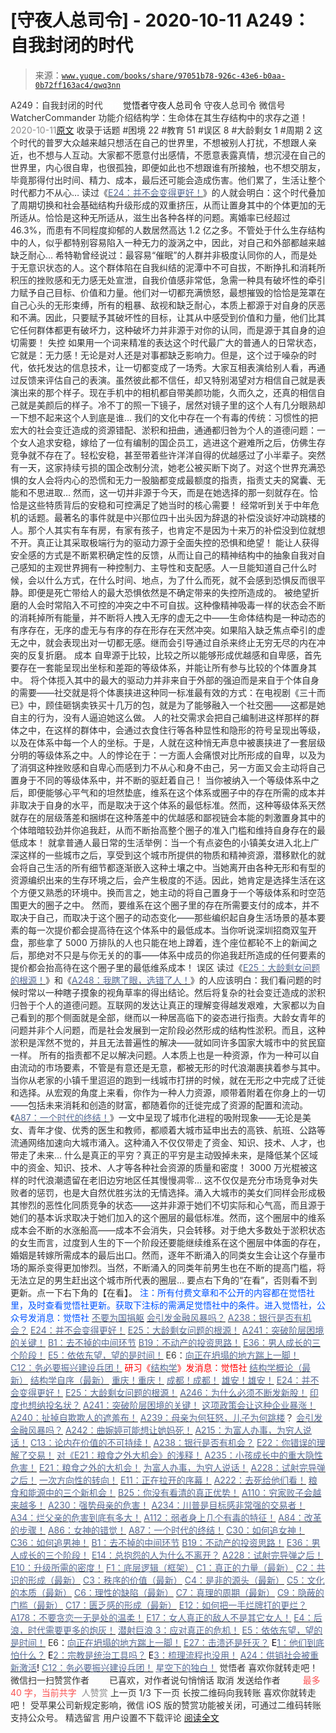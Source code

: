 # [守夜人总司令] - 2020-10-11 A249：自我封闭的时代

> 来源：[`www.yuque.com/books/share/97051b78-926c-43e6-b0aa-0b72ff163ac4/qwq3nn`](https://www.yuque.com/books/share/97051b78-926c-43e6-b0aa-0b72ff163ac4/qwq3nn)

<ne-p id="520f42f3293818f927861ebbd5b15da4_p_0" data-lake-id="520f42f3293818f927861ebbd5b15da4_p_0"><ne-text id="u01d2e765" style="color: rgb(51, 51, 51);">A249：自我封闭的时代</ne-text></ne-p> <ne-p id="473dc618e4bed8985d096e2e72f8b674" data-lake-id="473dc618e4bed8985d096e2e72f8b674"><ne-text id="u1f84d5ea" ne-fontsize="12" style="color: rgb(255, 255, 255);">原创</ne-text><ne-text id="uaf99cfe1" ne-fontsize="14">觉悟者</ne-text><ne-text id="uc0dbde6e" ne-fontsize="14">守夜人总司令</ne-text></ne-p> <ne-p id="d10ec1f0739c4650c34b2e1f0ef79e9c" data-lake-id="d10ec1f0739c4650c34b2e1f0ef79e9c"><ne-text id="u08c69496" ne-fontsize="14" ne-bold="true" style="color: rgb(51, 51, 51);">守夜人总司令</ne-text></ne-p> <ne-p id="f7b17cb70c4b95ea6a9a89342196a068" data-lake-id="f7b17cb70c4b95ea6a9a89342196a068"><ne-text id="ua8d08b91" ne-fontsize="14" style="color: rgb(51, 51, 51);">微信号</ne-text><ne-text id="ub39ab429" ne-fontsize="14" style="color: rgb(51, 51, 51);">WatcherCommander</ne-text></ne-p> <ne-p id="4338f1222ddb38d32dd547349dd2838b" data-lake-id="4338f1222ddb38d32dd547349dd2838b"><ne-text id="uafc321c8" ne-fontsize="14" style="color: rgb(51, 51, 51);">功能介绍</ne-text><ne-text id="u971a6325" ne-fontsize="14" style="color: rgb(51, 51, 51);">结构学：生命体在其生存结构中的求存之道！</ne-text></ne-p> <ne-p id="fbc078eee74134bd54bee02712aaac5f" data-lake-id="fbc078eee74134bd54bee02712aaac5f"><ne-text id="uced60a96" style="color: rgb(140, 140, 140);">2020-10-11</ne-text>[<ne-text id="ud8d2c2ec" ne-fontsize="14">原文</ne-text>](https://mp.weixin.qq.com/s?__biz=MzAxNDk1NjI2Mw==&mid=2247485823&idx=1&sn=1ebcd80c6b4347a450455b73835cb02d&chksm=9b8a2af7acfda3e1c7246cc7eaec9fe1673378fbce8f9043f1a37f0ac8b3e300c4747aaef3c9&scene=27#wechat_redirect&cpage=128)</ne-p> <ne-p id="e8f4f589f74e9bb89c6f9cd80020cb14" data-lake-id="e8f4f589f74e9bb89c6f9cd80020cb14"><ne-text id="u385274e3" style="color: rgb(51, 51, 51);">收录于话题</ne-text></ne-p> <ne-p id="f59db984d8ab1dbb2e6fe41834d58e48" data-lake-id="f59db984d8ab1dbb2e6fe41834d58e48"><ne-text id="uc58b541f" style="color: rgb(51, 51, 51);">#困境 22</ne-text></ne-p> <ne-p id="b0f8e2811385124ae5c73d831d0649c5" data-lake-id="b0f8e2811385124ae5c73d831d0649c5"><ne-text id="u43afce4a" style="color: rgb(51, 51, 51);">#教育 51</ne-text></ne-p> <ne-p id="80f19a6662259d08409e44a4df192b12" data-lake-id="80f19a6662259d08409e44a4df192b12"><ne-text id="uea141d04" style="color: rgb(51, 51, 51);">#误区 8</ne-text></ne-p> <ne-p id="26187c4aa0ff475bcc8fdbb067450dd2" data-lake-id="26187c4aa0ff475bcc8fdbb067450dd2"><ne-text id="u97e0ea43" style="color: rgb(51, 51, 51);">#大龄剩女 1</ne-text></ne-p> <ne-p id="06844ef8f333b144b5617fceee4b4b02" data-lake-id="06844ef8f333b144b5617fceee4b4b02"><ne-text id="udf7c5103" style="color: rgb(51, 51, 51);">#周期 2</ne-text></ne-p> <ne-p id="7265d85c6758bc2f66b7ec18aa1af476" data-lake-id="7265d85c6758bc2f66b7ec18aa1af476"><ne-text id="u7fbd4a08" style="color: rgb(47, 48, 52);">这个时代的普罗大众越来越只想活在自己的世界里，不想被别人打扰，不想跟人亲近，也不想与人互动。大家都不愿意付出感情，不愿意表露真情，想沉浸在自己的世界里，内心很自卑，也很孤独，即便如此也不想跟谁有所接触，也不想交朋友，毕竟那得付出时间、精力、成本，最后还可能会造成伤害。他们累了，生活让整个时代都力不从心…</ne-text></ne-p> <ne-p id="2ee8223a5b170b81e75272066ff3a976" data-lake-id="2ee8223a5b170b81e75272066ff3a976"><ne-text id="u63f562a1" style="color: rgb(47, 48, 52);">读过《</ne-text>[<ne-text id="u7c6825e3" style="color: rgb(87, 107, 149);">E24：并不会变得更好！</ne-text>](http://mp.weixin.qq.com/s?__biz=MzIzMDYwOTM0Mg==&mid=2247484582&idx=1&sn=3333290721eb0242b03b044bd7072b0b&chksm=e8b19c77dfc615615478711d39d1fc6d54768ee842ad2f669dd130815cca5b90ec2e964b1791&scene=21#wechat_redirect)<ne-text id="ude9bd37e" style="color: rgb(47, 48, 52);">》的人就会明白：这个时代叠加了周期切换和社会基础结构升级形成的双重挤压，从而让置身其中的个体更加的无所适从。恰恰是这种无所适从，滋生出各种各样的问题。离婚率已经超过 46.3%，而患有不同程度抑郁的人数居然高达 1.2 亿之多。不管处于什么生存结构中的人，似乎都特别容易陷入一种无力的漩涡之中，因此，对自己和外部都越来越缺乏耐心…</ne-text></ne-p> <ne-p id="28b918d7e4b6f383695135b9591b5173" data-lake-id="28b918d7e4b6f383695135b9591b5173"><ne-text id="ua24e076c" style="color: rgb(47, 48, 52);">希特勒曾经说过：最容易“催眠”的人群并非极度认同你的人，而是处于无意识状态的人。这个群体陷在自我纠结的泥潭中不可自拔，不断挣扎和消耗所积压的挫败感和无力感无处宣泄，自我价值感非常低，急需一种具有破坏性的牵引力赋予自己目标、价值和力量。他们对一切都充满愤怒，最想摧毁的恰恰是笼罩在自己心头的无形束缚，所有的粗暴、敌视和缺乏耐心，本质上都源于对自身的厌恶和不满。因此，只要赋予其破坏性的目标，让其从中感受到价值和力量，他们比其它任何群体都更有破坏力，这种破坏力并非源于对你的认同，而是源于其自身的迫切需要！</ne-text></ne-p> <ne-p id="9ece90b47f3f66a6386e4a22d656ee43" data-lake-id="9ece90b47f3f66a6386e4a22d656ee43"><ne-text id="u16b9ea74" ne-bold="true" style="color: rgb(47, 48, 52);">失控</ne-text></ne-p> <ne-p id="37a4a1dcefcc9b00afc5e705cb7dba8c" data-lake-id="37a4a1dcefcc9b00afc5e705cb7dba8c"><ne-text id="uc6a2ed08" style="color: rgb(47, 48, 52);">如果用一个词来精准的表达这个时代最广大的普通人的日常状态，它就是：无力感！无论是对人还是对事都缺乏影响力。但是，这个过于噪杂的时代，依托发达的信息技术，让一切都变成了一场秀。大家互相表演给别人看，再通过反馈来评估自己的表演。虽然彼此都不信任，却又特别渴望对方相信自己就是表演出来的那个样子。现在手机中的相机都自带美颜功能，久而久之，还真的相信自己就是美颜后的样子。冷不丁的照一下镜子，居然对镜子里的这个人有几分眼熟却一下想不起来这个人到底是谁… 我们的文化中存在一个有毒的传统：习惯性的把宏大的社会变迁造成的资源错配、淤积和扭曲，通通都归咎为个人的道德问题：一个女人追求安稳，嫁给了一位有编制的国企员工，逃进这个避难所之后，仿佛生存竞争就不存在了。轻松安稳，甚至带着些许洋洋自得的优越感过了小半辈子。突然有一天，这家持续亏损的国企改制分流，她老公被买断下岗了。对这个世界充满恐惧的女人会将内心的恐慌和无力一股脑都变成最额度的指责，指责丈夫的窝囊、无能和不思进取… 然而，这一切并非源于今天，而是在她选择的那一刻就存在。恰恰是这些特质背后的安稳和可控满足了她当时的核心需要！</ne-text></ne-p> <ne-p id="d756ce7f76102ce75c588d03ffd64eb3" data-lake-id="d756ce7f76102ce75c588d03ffd64eb3"><ne-text id="ufb206cfb" style="color: rgb(47, 48, 52);">经常听到关于中年危机的话题。最著名的事件就是中兴那位四十出头因为辞退的补偿没谈好冲动跳楼的人。那个人其实有车有房，有家有孩子，也肯定不是因为十来万的补偿没到位就想不开。真正让其采取极端行为的驱动力源于全面失控的恐惧和绝望！</ne-text></ne-p> <ne-p id="db68ba820d56e48a7a8138a53f6dc226" data-lake-id="db68ba820d56e48a7a8138a53f6dc226"><ne-text id="u13138b49" style="color: rgb(47, 48, 52);">能让人获得安全感的方式是不断累积确定性的反馈，从而让自己的精神结构中的抽象自我对自己感知的主观世界拥有一种控制力、主导性和支配感。人一旦能知道自己什么时候，会以什么方式，在什么时间、地点，为了什么而死，就不会感到恐惧反而很平静。即便是死亡带给人的最大恐惧依然是不确定带来的失控所造成的。</ne-text></ne-p> <ne-p id="946ae04cafeb5f5c45f43f1b6671c0bb" data-lake-id="946ae04cafeb5f5c45f43f1b6671c0bb"><ne-text id="u0338414a" style="color: rgb(47, 48, 52);">被绝望折磨的人会时常陷入不可控的冲突之中不可自拔。这种像精神吸毒一样的状态会不断的消耗掉所有能量，并不断将人拽入无序的虚无之中——生命体结构是一种动态的有序存在，无序的虚无与有序的存在形存在天然冲突。如果陷入缺乏焦点牵引的虚无之中，就会表现出对一切都无感。继而会引导通过自杀来终止无穷无尽的内在冲突的反复折磨。</ne-text></ne-p> <ne-p id="e8fb5b39bfda930c064ab70c3894c089" data-lake-id="e8fb5b39bfda930c064ab70c3894c089"><ne-text id="u726501db" ne-bold="true" style="color: rgb(47, 48, 52);">成本</ne-text></ne-p> <ne-p id="1f35c158d52a71f9b41665da7eebe0f3" data-lake-id="1f35c158d52a71f9b41665da7eebe0f3"><ne-text id="uebf24b3f" style="color: rgb(47, 48, 52);">自卑源于比较，比较之所以能够形成优越感和自卑感，首先要存在一套能呈现出坐标和差距的等级体系，并能让所有参与比较的个体置身其中。</ne-text></ne-p> <ne-p id="18a73f3bb6c6960ae30714aefa968abc" data-lake-id="18a73f3bb6c6960ae30714aefa968abc"><ne-text id="ua875c09c" style="color: rgb(47, 48, 52);">将个体揽入其中的最大的驱动力并非来自于外部的强迫而是来自于个体自身的需要——社交就是将个体裹挟进这种同一标准最有效的方式：在电视剧《三十而已》中，顾佳砸锅卖铁买十几万的包，就是为了能够融入一个社交圈——这都是她自主的行为，没有人逼迫她这么做。</ne-text></ne-p> <ne-p id="f2ac5402bd6962528ba85bddf1f87204" data-lake-id="f2ac5402bd6962528ba85bddf1f87204"><ne-text id="u144f64b9" style="color: rgb(47, 48, 52);">人的社交需求会把自己编制进这样那样的群体之中，在这样的群体中，会通过衣食住行等各种显性和隐形的符号呈现出等级，以及在体系中每一个人的坐标。于是，人就在这种悄无声息中被裹挟进了一套层级分明的等级体系之中。人的悖论在于：一方面人会痛恨对比所形成的自卑，以及为了消弭这种挫败感和自卑心而感到力不从心和身不由己，另一方面又会主动将自己置身于不同的等级体系中，并不断的驱赶着自己！</ne-text></ne-p> <ne-p id="7b392907b6e5d86434ce9b51d3a510db" data-lake-id="7b392907b6e5d86434ce9b51d3a510db"><ne-text id="uf88655cb" style="color: rgb(47, 48, 52);">当你被纳入一个等级体系中之后，即便能够心平气和的坦然垫底，维系在这个体系或圈子中的存在所需的成本并非取决于自身的水平，而是取决于这个体系的最低标准。然而，这种等级体系天然就存在的层级落差和捆绑在这种落差中的优越感和鄙视链会本能的刺激置身其中的个体暗暗较劲并你追我赶，从而不断抬高整个圈子的准入门槛和维持自身存在的最低成本！</ne-text></ne-p> <ne-p id="bb45cba232256be5d3e6665f2cd952b0" data-lake-id="bb45cba232256be5d3e6665f2cd952b0"><ne-text id="uc82e34bf" style="color: rgb(47, 48, 52);">就拿普通人最日常的生活举例：当一个有点姿色的小镇美女进入北上广深这样的一些城市之后，享受到这个城市所提供的物质和精神资源，潜移默化的就会将自己生活的所有细节都逐渐嵌入这种土壤之中。当她离开由各种无形和有型的资源编织出来的生存环境之后，会产生极度的不适。因此，她肯定是选择生活在这个方便又熟悉的环境中。换而言之，她主动的将自己置身于一个等级体系和时空范围更大的圈子之中。</ne-text></ne-p> <ne-p id="fe30535a93b174f69ab9dfd685e6c027" data-lake-id="fe30535a93b174f69ab9dfd685e6c027"><ne-text id="u16c9b2f6" style="color: rgb(47, 48, 52);">然而，要维系在这个圈子里的存在所需要支付的成本，并不取决于自己，而取决于这个圈子的动态变化——那些编织起自身生活场景的基本要素的每一次提价都会提高待在这个体系中的最低成本。当你听说深圳招商双玺开盘，那些拿了 5000 万排队的人也只能在地上蹲着，连个座位都轮不上的新闻之后，那绝对不只是与你无关的的事——体系中成员的你追我赶所造成的任何要素的提价都会抬高待在这个圈子里的最低维系成本！</ne-text></ne-p> <ne-p id="392b5c67d6e06063d3d557652223c344" data-lake-id="392b5c67d6e06063d3d557652223c344"><ne-text id="ud64848d7" ne-bold="true" style="color: rgb(47, 48, 52);">误区</ne-text></ne-p> <ne-p id="dec16c66b79f48eb60478e690773c29d" data-lake-id="dec16c66b79f48eb60478e690773c29d"><ne-text id="u2d42fbf3" style="color: rgb(47, 48, 52);">读过《</ne-text>[<ne-text id="u4aa80f8a" style="color: rgb(87, 107, 149);">E25：大龄剩女问题的根源！</ne-text>](http://mp.weixin.qq.com/s?__biz=MzIzMDYwOTM0Mg==&mid=2247484587&idx=1&sn=3335cb9dd973ae9f9c9279a0388bbe33&chksm=e8b19c7adfc6156c752a5edad793fc1d8db424d6b609ce62f26f78537b3b41e83ea47aca2929&scene=21#wechat_redirect)<ne-text id="uac9eee62" style="color: rgb(47, 48, 52);">》和《</ne-text>[<ne-text id="ud87539c5" style="color: rgb(87, 107, 149);">A248：我瞎了眼，选错了人！</ne-text>](http://mp.weixin.qq.com/s?__biz=MzIzMDYwOTM0Mg==&mid=2247484600&idx=1&sn=b3d7510081d427830b8f45fa33c7cbab&chksm=e8b19c69dfc6157fee4dd589d94bc2c5171620a12f64cf7d264afe0b7f7daead4882853d54f1&scene=21#wechat_redirect)<ne-text id="ueac50b19" style="color: rgb(47, 48, 52);">》的人应该明白：我们看问题的时候时常以一种瞎子摸象的视角草率的得出结论。然后将复杂的社会变迁造成的淤积归咎于个人的道德问题。互联网的发达让真正的理解变得越发艰难，大家都以为自己看到的那个侧面就是全部，继而以一种居高临下的姿态进行指责。大龄女青年的问题并非个人问题，而是社会发展到一定阶段必然形成的结构性淤积。而且，这种淤积是浑然不觉的，并且无法普遍性的解决——就如同许多国家大城市中的贫民窟一样。</ne-text></ne-p> <ne-p id="9c48d6436435fd66eceae4c1914fa36a" data-lake-id="9c48d6436435fd66eceae4c1914fa36a"><ne-text id="ua824a115" style="color: rgb(47, 48, 52);">所有的指责都不足以解决问题。人本质上也是一种资源，作为一种可以自由流动的市场要素，不管是有意还是无意，都被无形的时代浪潮裹挟着参与其中。当你从老家的小镇千里迢迢的跑到一线城市打拼的时候，就在无形之中完成了迁徙和选择。从宏观的角度上来看，你作为一种人力资源，顺带着附着在你身上的一切——包括未来消耗和创造的财富，都随着你的迁徙完成了资源的配置和流动。《</ne-text>[<ne-text id="uf7ccfa67" style="color: rgb(87, 107, 149);">A87：一个时代的终结！</ne-text>](http://mp.weixin.qq.com/s?__biz=MzIzMDYwOTM0Mg==&mid=2247484102&idx=1&sn=c0572fe89409ac0ef2d1468b8f81f130&chksm=e8b19a17dfc6130119eacf0492c237b5173f6f9c13265a36d7919e3132228f8c2d3306863c08&scene=21#wechat_redirect)<ne-text id="u8e622cf2" style="color: rgb(47, 48, 52);">》一文中呈现了城市化进程的吸附现象——无论是美女、青年才俊、优秀的医生和教师，都顺着大城市延申出去的高铁、航班、公路等流通网络加速向大城市涌入。这种涌入不仅仅带走了资金、知识、技术、人才，也带走了未来… 什么是真正的平穷？真正的平穷是主动毁掉未来，是降低某个区域中的资金、知识、技术、人才等各种社会资源的质量和密度！</ne-text></ne-p> <ne-p id="c20af66e0249068a6a298af18d90a76f" data-lake-id="c20af66e0249068a6a298af18d90a76f"><ne-text id="u93a4a307" ne-bold="true" style="color: rgb(47, 48, 52);">3000 万光棍被这样的时代浪潮遗留在老旧边穷地区任其慢慢凋零… 这不仅仅是充分市场竞争对失败者的惩罚，也是大自然优胜劣汰的无情选择。涌入大城市的美女们同样会形成极其惨烈的恶性化同质竞争的状态——</ne-text><ne-text id="u96eeb1d2" style="color: rgb(47, 48, 52);">这并非源于她们不切实际和心气高，而且源于她们的基本诉求取决于她们加入的这个圈层的最低标准。然而，这个圈层中的维系成本会不断的水涨船高——成本不会消失，只会转移。对于绝大多数处于淤积状态的女生而言，过度到人生的下一个阶段还要能继续维系在这个圈层中体面的存在，婚姻是转嫁所需成本的最后出口。然而，逐年不断涌入的同类女生会让这个存量市场的厮杀变得更加惨烈。当然，不断涌入的同类年前男生也在不断的提高门槛，将无法立足的男生赶出这个城市所代表的圈层…</ne-text></ne-p> <ne-p id="db7097455436766e4b4ddac3492ac167" data-lake-id="db7097455436766e4b4ddac3492ac167"><ne-text id="u5f7b697f" style="color: rgb(51, 51, 51);">要点右下角的“在看”，否则看不到更新。点一下右下角的【在看】。</ne-text></ne-p> <ne-p id="7efde4e0e3df0f6429ec5226a481ac20" data-lake-id="7efde4e0e3df0f6429ec5226a481ac20"><ne-text id="uc658f5cd" style="color: rgb(0, 82, 255);">注：所有付费文章和不公开的内容都在觉悟社里，及时查看觉悟社更新。获取下注标的需满足觉悟社中的条件。进入觉悟社，</ne-text><ne-text id="u6d048549" ne-bold="true" style="color: rgb(0, 82, 255);">公众号发消息：觉悟社</ne-text></ne-p> <ne-p id="a687b4096b159430c7f25a0fad3178f4" data-lake-id="a687b4096b159430c7f25a0fad3178f4">[<ne-text id="uc5865fb5" ne-bold="true" style="color: rgb(87, 107, 149);">不要为国捐躯</ne-text>](http://mp.weixin.qq.com/s?__biz=MzAxNDk1NjI2Mw==&mid=2247485668&idx=1&sn=5637d4b47baa16d7753e0cb8256d77ec&chksm=9b8a2b6cacfda27a8967982236eb5027783903213df0bfdd64f52c5b69e2f181d3ff1203b8f4&scene=21#wechat_redirect)</ne-p> <ne-p id="ae690ba7bb05ee13700d54b6b286e89f" data-lake-id="ae690ba7bb05ee13700d54b6b286e89f">[<ne-text id="u994c804c" ne-bold="true" style="color: rgb(87, 107, 149);">会引发金融风暴吗？</ne-text>](http://mp.weixin.qq.com/s?__biz=MzIzMDYwOTM0Mg==&mid=2247484522&idx=1&sn=2c70396adcb6dc54df34052ca924aac5&chksm=e8b19cbbdfc615ad03c4de063af6eb3dcd8af5e3b20e71438206304d6b44ad150fc6d8b8e9ff&scene=21#wechat_redirect)</ne-p> <ne-p id="fb4cde822e344977112ac87f3208ac99" data-lake-id="fb4cde822e344977112ac87f3208ac99">[<ne-text id="u735aab8e" ne-bold="true" style="color: rgb(87, 107, 149);">A238：银行是否有机会？</ne-text>](http://mp.weixin.qq.com/s?__biz=MzAxNDk1NjI2Mw==&mid=2247485803&idx=1&sn=5f2a2036dabc173b68f31167fc98250e&chksm=9b8a2ae3acfda3f5512b7eef87e9098aff619026782d7b208ce04f00ad0ec5a9caa91db22213&scene=21#wechat_redirect)</ne-p> <ne-p id="2050dc2ddaa932479277af411f39b47d" data-lake-id="2050dc2ddaa932479277af411f39b47d">[<ne-text id="u6b4bfb2f" ne-bold="true" style="color: rgb(87, 107, 149);">E24：并不会变得更好！</ne-text>](http://mp.weixin.qq.com/s?__biz=MzIzMDYwOTM0Mg==&mid=2247484582&idx=1&sn=3333290721eb0242b03b044bd7072b0b&chksm=e8b19c77dfc615615478711d39d1fc6d54768ee842ad2f669dd130815cca5b90ec2e964b1791&scene=21#wechat_redirect)</ne-p> <ne-p id="8057da5f566397b3aa49286bc52e2657" data-lake-id="8057da5f566397b3aa49286bc52e2657">[<ne-text id="ub9c415f8" ne-bold="true" style="color: rgb(87, 107, 149);">E25：大龄剩女问题的根源！</ne-text>](http://mp.weixin.qq.com/s?__biz=MzIzMDYwOTM0Mg==&mid=2247484587&idx=1&sn=3335cb9dd973ae9f9c9279a0388bbe33&chksm=e8b19c7adfc6156c752a5edad793fc1d8db424d6b609ce62f26f78537b3b41e83ea47aca2929&scene=21#wechat_redirect)</ne-p> <ne-p id="d5b5a6b1fe3ba5273caa122d848abbba" data-lake-id="d5b5a6b1fe3ba5273caa122d848abbba">[<ne-text id="uc63c15c2" ne-bold="true" style="color: rgb(87, 107, 149);">A241：突破阶层困境的关键！</ne-text>](http://mp.weixin.qq.com/s?__biz=MzIzMDYwOTM0Mg==&mid=2247484564&idx=1&sn=f0b315ebde4f1c2c51c1bbf64135afe2&chksm=e8b19c45dfc615533e9189fa534978b92703b307868f9a2377305229616ea6d5b8ff31a5d434&scene=21#wechat_redirect)</ne-p> <ne-p id="ca5fd4537466012cfa0c8e2601e901b9" data-lake-id="ca5fd4537466012cfa0c8e2601e901b9">[<ne-text id="ud32ed7b1" ne-bold="true" style="color: rgb(87, 107, 149);">B1：去不掉的中间环节</ne-text>](http://mp.weixin.qq.com/s?__biz=MzIzMDYwOTM0Mg==&mid=2247483903&idx=1&sn=e8a21cb816d6a27d869f81463805a208&chksm=e8b1992edfc610380f54d91f9acc9844820c77ce8a5bcedb4f36372c406647f45fd2514a6a77&scene=21#wechat_redirect)</ne-p> <ne-p id="9957d2203917ecea0a721188613b49de" data-lake-id="9957d2203917ecea0a721188613b49de">[<ne-text id="uc7cab01b" ne-bold="true" style="color: rgb(87, 107, 149);">B19：不动产的投资思路！</ne-text>](http://mp.weixin.qq.com/s?__biz=MzIzMDYwOTM0Mg==&mid=2247484069&idx=1&sn=a13a6e590a21b27fd1356718b3a2dcd3&chksm=e8b19a74dfc613622b23c7233732cbb1d499c75f9b7ac3047cdeaee3a34eeae7d3b4871429f1&scene=21#wechat_redirect)</ne-p> <ne-p id="5cc31c9e6b20554f5af2baa87d4c3034" data-lake-id="5cc31c9e6b20554f5af2baa87d4c3034">[<ne-text id="u70da6124" ne-bold="true" style="color: rgb(87, 107, 149);">E36：男人成长的三个阶段！</ne-text>](http://mp.weixin.qq.com/s?__biz=MzIzMDYwOTM0Mg==&mid=2247484322&idx=1&sn=c300d9466951d36645128c5167ca5934&chksm=e8b19b73dfc61265dde1bb437a9945db0c1d9c7fe1cbffe1feec995c9dde8a6eb99272dc86a9&scene=21#wechat_redirect)</ne-p> <ne-p id="0f81976100e3f255ebb94503be475584" data-lake-id="0f81976100e3f255ebb94503be475584">[<ne-text id="u6e9f8af1" ne-bold="true" style="color: rgb(87, 107, 149);">E5：依依东望，望的是时间！</ne-text>](http://mp.weixin.qq.com/s?__biz=MzIzMDYwOTM0Mg==&mid=2247483860&idx=1&sn=b5b01ae82ff764ce2806251e3f2a809f&chksm=e8b19905dfc61013607735eb7782299c9a4d7a39a8b15a7b46182ef20eda3ffe9f6ed6337e1f&scene=21#wechat_redirect)</ne-p> <ne-p id="8c2b2b2d818de31aa89766d60db87fb9" data-lake-id="8c2b2b2d818de31aa89766d60db87fb9"><ne-text id="uc7151534" ne-bold="true" style="color: rgb(51, 51, 51);">E6：</ne-text>[<ne-text id="ud1b3a3df" ne-bold="true" style="color: rgb(87, 107, 149);">向正在坍塌的地方踹上一脚！</ne-text>](http://mp.weixin.qq.com/s?__biz=MzAxNDk1NjI2Mw==&mid=2247483789&idx=1&sn=5e44b7b524c3dc4bb7705f49ed0a44a3&chksm=9b8a2205acfdab139e4b1d44ef6702b09c9fbf79505340205d13fbdaa33207a997f54bee0e97&scene=21#wechat_redirect)</ne-p> <ne-p id="32439ae8884c8ba877e924eb8b364649" data-lake-id="32439ae8884c8ba877e924eb8b364649">[<ne-text id="uf4a089e8" ne-bold="true" style="color: rgb(87, 107, 149);">C12：务必要振兴建设兵团！</ne-text>](http://mp.weixin.qq.com/s?__biz=MzAxNDk1NjI2Mw==&mid=2247484193&idx=1&sn=88c86597191d0c97a411f9ea6f7b7c5d&chksm=9b8a20a9acfda9bfae819e8e42531fe6d523dd244ef0fc0c0787ab812540108c181f7ec2ffa9&scene=21#wechat_redirect)</ne-p> <ne-p id="d2d8dbffcf71580a91313a00131311b9" data-lake-id="d2d8dbffcf71580a91313a00131311b9"><ne-text id="uba38a35e" style="color: rgb(255, 0, 0);">研习《</ne-text>[<ne-text id="u8b41f472" style="color: rgb(87, 107, 149);">结构学</ne-text>](https://mp.weixin.qq.com/mp/appmsgalbum?action=getalbum&album_id=1318317199878225920&__biz=MzAxNDk1NjI2Mw==#wechat_redirect)<ne-text id="ub7ea5ad8" style="color: rgb(255, 0, 0);">》发消息</ne-text><ne-text id="u29ea236e" ne-bold="true" style="color: rgb(255, 0, 0);">：觉悟社</ne-text></ne-p>  <ne-p id="043d36fd21efaa662832c28d5cdd93f0" data-lake-id="043d36fd21efaa662832c28d5cdd93f0"><ne-card data-card-name="image" data-card-type="inline" id="v7Pal" data-event-boundary="card" style="color: rgb(51, 51, 51);"><ne-p id="c9115b83ae1e431833e7dff5ca5ed194" data-lake-id="c9115b83ae1e431833e7dff5ca5ed194">[<ne-text id="u7258d831" style="color: rgb(87, 107, 149);">结构学概论（最新）</ne-text>](http://mp.weixin.qq.com/s?__biz=MzAxNDk1NjI2Mw==&mid=2247485167&idx=1&sn=d5e962eff4a8e9770c83bc87d19d07f3&chksm=9b8a2567acfdac7154f7a62996dca874e5d186b44f3d120dcb633760318788c42d304e325313&scene=21#wechat_redirect)</ne-p> <ne-p id="56811f7829b75c98cc8e0ba2205608a7" data-lake-id="56811f7829b75c98cc8e0ba2205608a7">[<ne-text id="ub76a247a" style="color: rgb(87, 107, 149);">结构学自序（最新）</ne-text>](http://mp.weixin.qq.com/s?__biz=MzAxNDk1NjI2Mw==&mid=2247485327&idx=1&sn=5a8c9a6499c84e1c3129ca7cb41e0ac7&chksm=9b8a2407acfdad112471c12c6b86e4e914116dbb6d6588fa726a72e0aafa01d9c1b9fd24a738&scene=21#wechat_redirect)</ne-p> <ne-p id="41dfc11b7e60a11c693575aa8cc2f485" data-lake-id="41dfc11b7e60a11c693575aa8cc2f485">[<ne-text id="ud53a8e14" style="color: rgb(87, 107, 149);">重庆！重庆！</ne-text>](http://mp.weixin.qq.com/s?__biz=MzAxNDk1NjI2Mw==&mid=2247485354&idx=1&sn=331128611c478feede60317e963239a5&chksm=9b8a2422acfdad3448a9bcc0f9745f4367028e8a9b0a307f7c01c2690c398560a4be5e43492c&scene=21#wechat_redirect)</ne-p> <ne-p id="c118899074917b8fc63ca520641e3dce" data-lake-id="c118899074917b8fc63ca520641e3dce">[<ne-text id="uc977a540" style="color: rgb(87, 107, 149);">成都！成都！</ne-text>](http://mp.weixin.qq.com/s?__biz=MzIzMDYwOTM0Mg==&mid=2247484576&idx=1&sn=432e1df31f0735f0c93636776e97a859&chksm=e8b19c71dfc615671c9204af66bb0ffdb622fb2545b0387734a662feaa8e8be57d3063f59c5a&scene=21#wechat_redirect)</ne-p> <ne-p id="a382f5e7d6f53958fed971453bd03d1d" data-lake-id="a382f5e7d6f53958fed971453bd03d1d">[<ne-text id="u6de84641" style="color: rgb(87, 107, 149);">雄安！雄安！</ne-text>](http://mp.weixin.qq.com/s?__biz=MzIzMDYwOTM0Mg==&mid=2247483895&idx=1&sn=973db294ef52576a17bc6c81d5ae1039&chksm=e8b19926dfc610306993c9eb5a37aa5b959bf75ddee885e0f8e9e5d687bdd342ce868f34dff1&scene=21#wechat_redirect)</ne-p> <ne-p id="ab92f55085fde7bd5fcaee04f24aeb37" data-lake-id="ab92f55085fde7bd5fcaee04f24aeb37">[<ne-text id="uc0f9e93c" style="color: rgb(87, 107, 149);">E24：并不会变得更好！</ne-text>](http://mp.weixin.qq.com/s?__biz=MzIzMDYwOTM0Mg==&mid=2247484582&idx=1&sn=3333290721eb0242b03b044bd7072b0b&chksm=e8b19c77dfc615615478711d39d1fc6d54768ee842ad2f669dd130815cca5b90ec2e964b1791&scene=21#wechat_redirect)</ne-p> <ne-p id="35447bfdb29528ea4b845ce8399f9130" data-lake-id="35447bfdb29528ea4b845ce8399f9130">[<ne-text id="u784dcd0e" style="color: rgb(87, 107, 149);">E25：大龄剩女问题的根源！</ne-text>](http://mp.weixin.qq.com/s?__biz=MzIzMDYwOTM0Mg==&mid=2247484587&idx=1&sn=3335cb9dd973ae9f9c9279a0388bbe33&chksm=e8b19c7adfc6156c752a5edad793fc1d8db424d6b609ce62f26f78537b3b41e83ea47aca2929&scene=21#wechat_redirect)</ne-p> <ne-p id="1e9cc9713624873f9b7ff498bdbc344e" data-lake-id="1e9cc9713624873f9b7ff498bdbc344e">[<ne-text id="u68d86da6" style="color: rgb(87, 107, 149);">A246：为什么必须不断发新股！</ne-text>](http://mp.weixin.qq.com/s?__biz=MzAxNDk1NjI2Mw==&mid=2247485813&idx=1&sn=c9bae2787575992c9b0e947f47765288&chksm=9b8a2afdacfda3ebddb5bebc35049c70096e795d012ca2d5e08a050e33b7c6c80cfe070fc303&scene=21#wechat_redirect)</ne-p> <ne-p id="1e9d45b49466d75115a45cb56394118b" data-lake-id="1e9d45b49466d75115a45cb56394118b">[<ne-text id="uaa2cee11" style="color: rgb(87, 107, 149);">印度也想纳投名状？</ne-text>](http://mp.weixin.qq.com/s?__biz=MzAxNDk1NjI2Mw==&mid=2247485673&idx=1&sn=ae3effb719e73142f9deb8eb5671c19d&chksm=9b8a2b61acfda277b043c5a54563666d3e83b8e1171c8179b98d1150eb1327d851fe1abec0df&scene=21#wechat_redirect)</ne-p> <ne-p id="f0bdb805ea2bc6d8efcf5fed62109ee3" data-lake-id="f0bdb805ea2bc6d8efcf5fed62109ee3">[<ne-text id="ud70c98e5" style="color: rgb(87, 107, 149);">A241：突破阶层困境的关键！</ne-text>](http://mp.weixin.qq.com/s?__biz=MzIzMDYwOTM0Mg==&mid=2247484564&idx=1&sn=f0b315ebde4f1c2c51c1bbf64135afe2&chksm=e8b19c45dfc615533e9189fa534978b92703b307868f9a2377305229616ea6d5b8ff31a5d434&scene=21#wechat_redirect)</ne-p> <ne-p id="f1d085c448008550e19cbaef0e1a4d78" data-lake-id="f1d085c448008550e19cbaef0e1a4d78">[<ne-text id="u3491f8be" style="color: rgb(87, 107, 149);">这项政策会让这种企业暴涨！</ne-text>](http://mp.weixin.qq.com/s?__biz=MzAxNDk1NjI2Mw==&mid=2247485501&idx=1&sn=48afac32bfdab7acc8bcdc4c747a5060&chksm=9b8a2bb5acfda2a3cca374997c6b5a4e8e9e26e4f5bf4bd171ef9100692e431fab74cbbc15f6&scene=21#wechat_redirect)</ne-p> <ne-p id="e7b51823cc7f4d50f23ba682d1a09e60" data-lake-id="e7b51823cc7f4d50f23ba682d1a09e60">[<ne-text id="ub366ed9e" style="color: rgb(87, 107, 149);">A240：扯掉自欺欺人的遮羞布！</ne-text>](http://mp.weixin.qq.com/s?__biz=MzAxNDk1NjI2Mw==&mid=2247485677&idx=1&sn=d3fa393897cb3775362d956ceedd4c50&chksm=9b8a2b65acfda2730cb7365c28871c547b5584e963001ac5ab7d4a09efeb93254e017cdd6475&scene=21#wechat_redirect)</ne-p> <ne-p id="1f5af461d23ed4c78f8bf43f919409a0" data-lake-id="1f5af461d23ed4c78f8bf43f919409a0">[<ne-text id="u5cd220be" style="color: rgb(87, 107, 149);">A239：母亲为何狂怒，儿子为何跳楼</ne-text>](http://mp.weixin.qq.com/s?__biz=MzIzMDYwOTM0Mg==&mid=2247484558&idx=1&sn=364b59e65d0312f932c0b71498ab462d&chksm=e8b19c5fdfc615491bd02321fc49808e4631c40b5860c5bdb6db10e14fce1c1c84b26f0a6d9d&scene=21#wechat_redirect)<ne-text id="uc21f3688" style="color: rgb(51, 51, 51);">？</ne-text></ne-p> <ne-p id="4f089df6b688acf65edc8cceaeec6ebc" data-lake-id="4f089df6b688acf65edc8cceaeec6ebc">[<ne-text id="u5d42d343" style="color: rgb(87, 107, 149);">会引发金融风暴吗？</ne-text>](http://mp.weixin.qq.com/s?__biz=MzIzMDYwOTM0Mg==&mid=2247484522&idx=1&sn=2c70396adcb6dc54df34052ca924aac5&chksm=e8b19cbbdfc615ad03c4de063af6eb3dcd8af5e3b20e71438206304d6b44ad150fc6d8b8e9ff&scene=21#wechat_redirect)</ne-p> <ne-p id="0ae749a9d7044f80aabb5cf9ed7143be" data-lake-id="0ae749a9d7044f80aabb5cf9ed7143be">[<ne-text id="u49543198" style="color: rgb(87, 107, 149);">A242：曲婉婷可能想让她妈死！</ne-text>](http://mp.weixin.qq.com/s?__biz=MzAxNDk1NjI2Mw==&mid=2247485739&idx=1&sn=f4480ca00c2c4279952d706a5b972644&chksm=9b8a2aa3acfda3b53daaef53d36e4135f511f9b6b6e5f8dcb3343fd98456f35783d8e5a86250&scene=21#wechat_redirect)</ne-p> <ne-p id="5a73848ae75c777653e8d64d34f2c471" data-lake-id="5a73848ae75c777653e8d64d34f2c471">[<ne-text id="ucd735ccb" style="color: rgb(87, 107, 149);">A215：为富人办事，为穷人说话！</ne-text>](http://mp.weixin.qq.com/s?__biz=MzAxNDk1NjI2Mw==&mid=2247485551&idx=1&sn=73c6eccb8f9f841ae33bef7f3f4abbcc&chksm=9b8a2be7acfda2f182b69d83448189f4db97be5e35acefbf86f8e6b1e3f0646838e968f871a0&scene=21#wechat_redirect)</ne-p> <ne-p id="69048c05353741dbc8152dee9d7404c4" data-lake-id="69048c05353741dbc8152dee9d7404c4">[<ne-text id="ub308b897" style="color: rgb(87, 107, 149);">C13：论内在价值的不可持续！</ne-text>](http://mp.weixin.qq.com/s?__biz=MzIzMDYwOTM0Mg==&mid=2247484552&idx=1&sn=b1146088789a25d7e8f305fbababb49b&chksm=e8b19c59dfc6154fbc0ae78035cbdc7fc8d2b06b68ecc28e65525c1646c9afe65a4514fb245f&scene=21#wechat_redirect)</ne-p> <ne-p id="04ff6fa163e5bcb365a91c19c739537d" data-lake-id="04ff6fa163e5bcb365a91c19c739537d">[<ne-text id="ua873a7a9" style="color: rgb(87, 107, 149);">A238：银行是否有机会？</ne-text>](http://mp.weixin.qq.com/s?__biz=MzIzMDYwOTM0Mg==&mid=2247484540&idx=1&sn=81b890bffd6da20d47889eaba2f4f952&chksm=e8b19caddfc615bb3c116dfad3102dbc26db8b52dd66651175b2e20cbae6005598a4735bdf67&scene=21#wechat_redirect)</ne-p> <ne-p id="51e588e4016f947aa7237c6b05a7af90" data-lake-id="51e588e4016f947aa7237c6b05a7af90">[<ne-text id="ufda93b9c" style="color: rgb(87, 107, 149);">E22：你错误的理解了交易！</ne-text>](http://mp.weixin.qq.com/s?__biz=MzIzMDYwOTM0Mg==&mid=2247484534&idx=1&sn=4da3b80744c11ff93a064a7a2d4b7c06&chksm=e8b19ca7dfc615b18eaa929a98f58a9ff6f4b63436cfa078a3157f29d854f17c571baf2de47d&scene=21#wechat_redirect)</ne-p> <ne-p id="8012c6dc6a2f45e9ef5f8aaed632111c" data-lake-id="8012c6dc6a2f45e9ef5f8aaed632111c">[<ne-text id="u6eda39b3" style="color: rgb(87, 107, 149);">对《E21：粮食之外大机会》的浅释！</ne-text>](http://mp.weixin.qq.com/s?__biz=MzIzMDYwOTM0Mg==&mid=2247484490&idx=1&sn=d6b0ba80383d73c2bfb33dd61bad8d51&chksm=e8b19c9bdfc6158d73d9235a78c2973b21668eebd350c2f32979b7c00cbf60772ad297245654&scene=21#wechat_redirect)</ne-p> <ne-p id="f50944a46daf8c6b63b8758f73625f39" data-lake-id="f50944a46daf8c6b63b8758f73625f39">[<ne-text id="u6b941f85" style="color: rgb(87, 107, 149);">A235：小孩成长中的重大隐性危害！</ne-text>](http://mp.weixin.qq.com/s?__biz=MzIzMDYwOTM0Mg==&mid=2247484498&idx=1&sn=29d5df90e1621a833a1b091917d398c5&chksm=e8b19c83dfc61595ea43aa681ecf86e291392deeec080e32ab21cbacdd044c99e0d9ba86591e&scene=21#wechat_redirect)</ne-p> <ne-p id="b776e202fd772ca9b9db31a0e93bd799" data-lake-id="b776e202fd772ca9b9db31a0e93bd799">[<ne-text id="u4cca7c00" style="color: rgb(87, 107, 149);">E21：粮食之外的大机会！</ne-text>](http://mp.weixin.qq.com/s?__biz=MzIzMDYwOTM0Mg==&mid=2247484467&idx=1&sn=3e55978f301000a127810e175ff62431&chksm=e8b19ce2dfc615f43cf8c3132fde8ff0b62438e3f2c48fc87d1e74e56cf796e6a81cbf6095d1&scene=21#wechat_redirect)</ne-p> <ne-p id="4e0e356dafdb9486676cdfbaba47f711" data-lake-id="4e0e356dafdb9486676cdfbaba47f711">[<ne-text id="u8e35f18e" style="color: rgb(87, 107, 149);">为富人办事，为穷人说话！</ne-text>](http://mp.weixin.qq.com/s?__biz=MzIzMDYwOTM0Mg==&mid=2247484462&idx=1&sn=195ebab17907fba73c69ae7a11bc40ad&chksm=e8b19cffdfc615e9b2f88327d492813afa3656859f4d67a6d831ac1cf684a54b760a8b8edcd6&scene=21#wechat_redirect)</ne-p> <ne-p id="18f633e7e3e248b5671a68bc36e7bc5f" data-lake-id="18f633e7e3e248b5671a68bc36e7bc5f">[<ne-text id="u598d30b9" style="color: rgb(87, 107, 149);">A228：试射完导弹之后！</ne-text>](http://mp.weixin.qq.com/s?__biz=MzIzMDYwOTM0Mg==&mid=2247484457&idx=1&sn=df8df33971702f91b753ae45f52d165d&chksm=e8b19cf8dfc615ee367c487e82b8450dd723dd5255b789337b8bde92a1f8405e3d71269f34ae&scene=21#wechat_redirect)</ne-p> <ne-p id="5c67f42a058dcb16949dcbc577382bc9" data-lake-id="5c67f42a058dcb16949dcbc577382bc9">[<ne-text id="u1f6854d2" style="color: rgb(87, 107, 149);">一次方向性的转向！</ne-text>](http://mp.weixin.qq.com/s?__biz=MzIzMDYwOTM0Mg==&mid=2247484426&idx=1&sn=430ba9a2f1537848dc2ca35f44877633&chksm=e8b19cdbdfc615cdf516be63ce9647608d13cfc5edb93e248227b651264b71a4c3ef40af6469&scene=21#wechat_redirect)</ne-p> <ne-p id="dd0a93d8c92cfb03226c17d86ae83989" data-lake-id="dd0a93d8c92cfb03226c17d86ae83989">[<ne-text id="u796cb47c" style="color: rgb(87, 107, 149);">E11：正在拉开的序幕！</ne-text>](http://mp.weixin.qq.com/s?__biz=MzIzMDYwOTM0Mg==&mid=2247484429&idx=1&sn=279d506a3227b5ce32b3f748030b6d85&chksm=e8b19cdcdfc615cab4d71852335bf289a6cd64cec0767a6a6d5f94037774b63e03b7b0ee08d1&scene=21#wechat_redirect)</ne-p> <ne-p id="96e03a01f2f92ce50910819b8bae0ab4" data-lake-id="96e03a01f2f92ce50910819b8bae0ab4">[<ne-text id="u0bcbfdef" style="color: rgb(87, 107, 149);">A222：去死给他们看！</ne-text>](http://mp.weixin.qq.com/s?__biz=MzIzMDYwOTM0Mg==&mid=2247484441&idx=1&sn=1615709251d7bb034c73ecce3e4c14c5&chksm=e8b19cc8dfc615ded11c69f5d87f331891afe58bb6a1ac4d18908e7056fdc2ca7deb28a02ffa&scene=21#wechat_redirect)</ne-p> <ne-p id="32a5a72c75bf011ad6f86f8c6cccee4f" data-lake-id="32a5a72c75bf011ad6f86f8c6cccee4f">[<ne-text id="uc0e9df4b" style="color: rgb(87, 107, 149);">粮食和能源中的三个新机会！</ne-text>](http://mp.weixin.qq.com/s?__biz=MzIzMDYwOTM0Mg==&mid=2247484415&idx=1&sn=ef3626b963e5b45dec87912463a8603e&chksm=e8b19b2edfc6123828d2919701fcc05f05fc035bc55ce0c6e8440475b4884683c024235823db&scene=21#wechat_redirect)</ne-p> <ne-p id="b48d876e7ae5e0468861f00e0dee6e49" data-lake-id="b48d876e7ae5e0468861f00e0dee6e49">[<ne-text id="u2b5c16db" style="color: rgb(87, 107, 149);">B25：你没有看清的真正优势！</ne-text>](http://mp.weixin.qq.com/s?__biz=MzIzMDYwOTM0Mg==&mid=2247484397&idx=1&sn=27132ec1912c70e752f7869429505a80&chksm=e8b19b3cdfc6122a7731db9eb66341a9909e9d973b25a6e228a62e7f360c1f0eff906591ed04&scene=21#wechat_redirect)</ne-p> <ne-p id="ccf6fe25265d349cd88acdae3acb0851" data-lake-id="ccf6fe25265d349cd88acdae3acb0851">[<ne-text id="uc039d593" style="color: rgb(87, 107, 149);">A110：穷家败子会越来越多！</ne-text>](http://mp.weixin.qq.com/s?__biz=MzAxNDk1NjI2Mw==&mid=2247484897&idx=1&sn=84e1c8a85eb385c04f400095d47d55eb&chksm=9b8a2669acfdaf7f7a431a12c057023ae123aaa855b0f9d48a98c21eae27788632beb60765c9&scene=21#wechat_redirect)</ne-p> <ne-p id="72058e7e9b33705e5c33523a96a4e030" data-lake-id="72058e7e9b33705e5c33523a96a4e030">[<ne-text id="ud9b65e81" style="color: rgb(87, 107, 149);">A230：强势母亲的危害！</ne-text>](http://mp.weixin.qq.com/s?__biz=MzAxNDk1NjI2Mw==&mid=2247485580&idx=1&sn=2cc3edbadc35fe694b34e553e609e93f&chksm=9b8a2b04acfda21277dcce494459ecb73b606a954a7e020e03498408591b33bead008575f0f7&scene=21#wechat_redirect)</ne-p> <ne-p id="578fdbc5fd8dbc005826cfca1d473efc" data-lake-id="578fdbc5fd8dbc005826cfca1d473efc">[<ne-text id="u559ad7c2" style="color: rgb(87, 107, 149);">A234：川普是目标感非常强的交易者！</ne-text>](http://mp.weixin.qq.com/s?__biz=MzAxNDk1NjI2Mw==&mid=2247485608&idx=1&sn=057b67c8598ed8c182cbd27b048bb43a&chksm=9b8a2b20acfda2364c5788396766d79261e91c64949349d9a398b69e85f64dcbf357125dc14b&scene=21#wechat_redirect)</ne-p> <ne-p id="c58a75bacb541d6260874e994ff43222" data-lake-id="c58a75bacb541d6260874e994ff43222">[<ne-text id="u10d06101" style="color: rgb(87, 107, 149);">A34：烂父亲的危害到底有多大！</ne-text>](http://mp.weixin.qq.com/s?__biz=MzIzMDYwOTM0Mg==&mid=2247483986&idx=1&sn=984fbf5e696f7a3f34f25dcf93037cea&chksm=e8b19a83dfc61395d629a54503920505c42a73a62b9e72308ed4ea0d66c509ca66a1a3138ea5&scene=21#wechat_redirect)</ne-p> <ne-p id="29d9bf04e219aa6b01d32cc43aebc90b" data-lake-id="29d9bf04e219aa6b01d32cc43aebc90b">[<ne-text id="uf400232e" style="color: rgb(87, 107, 149);">A112：弱者身上几个有毒的特征！</ne-text>](http://mp.weixin.qq.com/s?__biz=MzAxNDk1NjI2Mw==&mid=2247484903&idx=1&sn=609b7c81f10207eea8bcccbe35aa61b6&chksm=9b8a266facfdaf790a328ee9eca9d05f95ce939b69b2e4c1fcaacd63470bd79c44d03caeb00c&scene=21#wechat_redirect)</ne-p> <ne-p id="2ea218899312e7ce8484b80dff8fb98a" data-lake-id="2ea218899312e7ce8484b80dff8fb98a">[<ne-text id="ue31e4426" style="color: rgb(87, 107, 149);">A84：改革的步骤！</ne-text>](http://mp.weixin.qq.com/s?__biz=MzIzMDYwOTM0Mg==&mid=2247484098&idx=1&sn=8a28fd5dce47b485ed38e4f3cfdb7d05&chksm=e8b19a13dfc61305fde13511d297aa1d6b59184825c7998f338e7d5f36742e3c06c717d78fe8&scene=21#wechat_redirect)</ne-p> <ne-p id="d2ce2dbf3639d7efdbe17ae49205438e" data-lake-id="d2ce2dbf3639d7efdbe17ae49205438e">[<ne-text id="u89bc2765" style="color: rgb(87, 107, 149);">A86：女神的错觉！</ne-text>](http://mp.weixin.qq.com/s?__biz=MzAxNDk1NjI2Mw==&mid=2247484733&idx=1&sn=fab22e8ab3f80b78dab3d4e2e2716bfb&chksm=9b8a26b5acfdafa374df83506e5086a573169362877918977c08490b4e9747c45c99d1266e7f&scene=21#wechat_redirect)</ne-p> <ne-p id="7cb94c56b564913daf26d5da6e804821" data-lake-id="7cb94c56b564913daf26d5da6e804821">[<ne-text id="uffd66dc5" style="color: rgb(87, 107, 149);">A87：一个时代的终结！</ne-text>](http://mp.weixin.qq.com/s?__biz=MzIzMDYwOTM0Mg==&mid=2247484102&idx=1&sn=c0572fe89409ac0ef2d1468b8f81f130&chksm=e8b19a17dfc6130119eacf0492c237b5173f6f9c13265a36d7919e3132228f8c2d3306863c08&scene=21#wechat_redirect)</ne-p> <ne-p id="5627b63c84fc49119e7f3ac0a6bdae3d" data-lake-id="5627b63c84fc49119e7f3ac0a6bdae3d">[<ne-text id="u6067e913" style="color: rgb(87, 107, 149);">C30：如何追女神！</ne-text>](http://mp.weixin.qq.com/s?__biz=MzAxNDk1NjI2Mw==&mid=2247484588&idx=1&sn=de5c95495cc04bcfe8644c3c2bc025c3&chksm=9b8a2724acfdae3286a142c2de506a7494e2d7aa50c990c0e159cedab07b5287040f286dfac6&scene=21#wechat_redirect)</ne-p> <ne-p id="9db0f0eda7809298de7c635ed11da6fc" data-lake-id="9db0f0eda7809298de7c635ed11da6fc">[<ne-text id="uebfd5206" style="color: rgb(87, 107, 149);">C36：如何追男神！</ne-text>](http://mp.weixin.qq.com/s?__biz=MzAxNDk1NjI2Mw==&mid=2247485234&idx=1&sn=3a3659e6648263013c662bb25ff35795&chksm=9b8a24baacfdadace5d8fa147798a3e18e84b07e4f8761b0f7137b9811a42425b869336013db&scene=21#wechat_redirect)</ne-p> <ne-p id="e752af78b877922e3a56c0fcafe64a1b" data-lake-id="e752af78b877922e3a56c0fcafe64a1b">[<ne-text id="ue3a9c740" style="color: rgb(87, 107, 149);">B1：去不掉的中间环节</ne-text>](http://mp.weixin.qq.com/s?__biz=MzIzMDYwOTM0Mg==&mid=2247483903&idx=1&sn=e8a21cb816d6a27d869f81463805a208&chksm=e8b1992edfc610380f54d91f9acc9844820c77ce8a5bcedb4f36372c406647f45fd2514a6a77&scene=21#wechat_redirect)</ne-p> <ne-p id="1c0b9fb9baeac9de039ebde8d2ccaf5a" data-lake-id="1c0b9fb9baeac9de039ebde8d2ccaf5a">[<ne-text id="ubc3f5e3b" style="color: rgb(87, 107, 149);">B19：不动产的投资思路！</ne-text>](http://mp.weixin.qq.com/s?__biz=MzIzMDYwOTM0Mg==&mid=2247484069&idx=1&sn=a13a6e590a21b27fd1356718b3a2dcd3&chksm=e8b19a74dfc613622b23c7233732cbb1d499c75f9b7ac3047cdeaee3a34eeae7d3b4871429f1&scene=21#wechat_redirect)</ne-p> <ne-p id="47788e274e6800d2bed9590550111e96" data-lake-id="47788e274e6800d2bed9590550111e96">[<ne-text id="u548bf870" style="color: rgb(87, 107, 149);">E36：男人成长的三个阶段！</ne-text>](http://mp.weixin.qq.com/s?__biz=MzIzMDYwOTM0Mg==&mid=2247484322&idx=1&sn=c300d9466951d36645128c5167ca5934&chksm=e8b19b73dfc61265dde1bb437a9945db0c1d9c7fe1cbffe1feec995c9dde8a6eb99272dc86a9&scene=21#wechat_redirect)</ne-p> <ne-p id="7926be5af7571d1d22d4435da46d1d58" data-lake-id="7926be5af7571d1d22d4435da46d1d58">[<ne-text id="u50f78b0a" style="color: rgb(87, 107, 149);">E14：总抱怨的人为什么不离开？</ne-text>](http://mp.weixin.qq.com/s?__biz=MzIzMDYwOTM0Mg==&mid=2247484341&idx=1&sn=c266eb0136273f0b1219e0fd659daafc&chksm=e8b19b64dfc61272f157e1e17a76b2e83c6fd62a1beb78d60ea73a65463109b428cd9dd6ce7a&scene=21#wechat_redirect)</ne-p> <ne-p id="1e01caee0ef5a89106f568a8a2a10c32" data-lake-id="1e01caee0ef5a89106f568a8a2a10c32">[<ne-text id="u32d450bc" style="color: rgb(87, 107, 149);">A228：试射完导弹之后！</ne-text>](http://mp.weixin.qq.com/s?__biz=MzIzMDYwOTM0Mg==&mid=2247484457&idx=1&sn=df8df33971702f91b753ae45f52d165d&chksm=e8b19cf8dfc615ee367c487e82b8450dd723dd5255b789337b8bde92a1f8405e3d71269f34ae&scene=21#wechat_redirect)</ne-p> <ne-p id="1639e7d9e0d90a8b387897d4d1725d62" data-lake-id="1639e7d9e0d90a8b387897d4d1725d62">[<ne-text id="u0e04e630" style="color: rgb(87, 107, 149);">E10：升级所需的密度！</ne-text>](http://mp.weixin.qq.com/s?__biz=MzAxNDk1NjI2Mw==&mid=2247485337&idx=1&sn=e93780b3d10de5b467e71f326eb12838&chksm=9b8a2411acfdad07d858079223ba3eda77fe88caa8d769030eb67c15f5511fab584f8d1244ca&scene=21#wechat_redirect)</ne-p> <ne-p id="9cc3f3b2a815b0430420455f023c83da" data-lake-id="9cc3f3b2a815b0430420455f023c83da">[<ne-text id="uad325f9f" style="color: rgb(87, 107, 149);">F1：底层逻辑（框架）</ne-text>](http://mp.weixin.qq.com/s?__biz=MzAxNDk1NjI2Mw==&mid=2247485072&idx=1&sn=83d919c9e3bf71d25978a97c8d4c8aa6&chksm=9b8a2518acfdac0ea8a0f84382cc7c0a26d1ac3664d76c6365aee67ac4ebcac1bf280c060249&scene=21#wechat_redirect)</ne-p> <ne-p id="7bcf2490f9b2410d0e2862061c3c864b" data-lake-id="7bcf2490f9b2410d0e2862061c3c864b">[<ne-text id="ue2ff67fd" style="color: rgb(87, 107, 149);">C1：真正的力量（最新）</ne-text>](http://mp.weixin.qq.com/s?__biz=MzAxNDk1NjI2Mw==&mid=2247485209&idx=1&sn=d7b335d2c9632363c72de85ce7834b3e&chksm=9b8a2491acfdad87ae308d74534ec4def57980a2b1db88ffe56ac03e4d76ea55e7eab2343097&scene=21#wechat_redirect)</ne-p> <ne-p id="cebfc93478ed221879ee9d9989fedaa5" data-lake-id="cebfc93478ed221879ee9d9989fedaa5">[<ne-text id="u1dfe2cf6" style="color: rgb(87, 107, 149);">C2：共识的形成（最新）</ne-text>](http://mp.weixin.qq.com/s?__biz=MzAxNDk1NjI2Mw==&mid=2247485384&idx=1&sn=aa308c97231cc609a153084476d641b9&chksm=9b8a2440acfdad568804216b9029604de6eb9b459260c16c18ea48de0d1bbf58feb601676e82&scene=21#wechat_redirect)</ne-p> <ne-p id="f200848aa0ef24dfe25ea55a1329d8a2" data-lake-id="f200848aa0ef24dfe25ea55a1329d8a2">[<ne-text id="u0e26fa81" style="color: rgb(87, 107, 149);">C3：秩序的价值（最新）</ne-text>](http://mp.weixin.qq.com/s?__biz=MzAxNDk1NjI2Mw==&mid=2247485403&idx=1&sn=c9688c8d575a24618938330c4c315a0e&chksm=9b8a2453acfdad45063e46b8cdb4c0cfcb95a2b39aecda10a95f9f2082a6f10c606993b426eb&scene=21#wechat_redirect)</ne-p> <ne-p id="613fb30c9674341fe15c2871ca011565" data-lake-id="613fb30c9674341fe15c2871ca011565">[<ne-text id="u0b99f556" style="color: rgb(87, 107, 149);">C4：是非的源头（最新）</ne-text>](http://mp.weixin.qq.com/s?__biz=MzAxNDk1NjI2Mw==&mid=2247485283&idx=1&sn=4f6374be824ea0fb148517f63cae7a95&chksm=9b8a24ebacfdadfd9bb865954cfc7b9621c1450b4c258506347b2201a04c6057c4119a1a0820&scene=21#wechat_redirect)</ne-p> <ne-p id="270b7502f210f96407d9f858cf4fb0d8" data-lake-id="270b7502f210f96407d9f858cf4fb0d8">[<ne-text id="u5a06da30" style="color: rgb(87, 107, 149);">C5：文化的本质（最新）</ne-text>](http://mp.weixin.qq.com/s?__biz=MzAxNDk1NjI2Mw==&mid=2247485176&idx=1&sn=edd2d2664617b856f73da27471529eb6&chksm=9b8a2570acfdac66a9ad0160a17afd9e23a687bc0be9b7517602aaf3fa126c5d785bcead0da7&scene=21#wechat_redirect)</ne-p> <ne-p id="900ed2d16f4e96fdab6bf296286600a4" data-lake-id="900ed2d16f4e96fdab6bf296286600a4">[<ne-text id="u37350a52" style="color: rgb(87, 107, 149);">C6：理性的缺陷（最新）</ne-text>](http://mp.weixin.qq.com/s?__biz=MzAxNDk1NjI2Mw==&mid=2247485088&idx=1&sn=dc240d68dabbc3fbaa9897c63128e439&chksm=9b8a2528acfdac3e2ed7d1fff93035fb458ffdde98085ac6cfcd64bd53c9b8492733341b88ca&scene=21#wechat_redirect)</ne-p> <ne-p id="16c5ff0fda5accd467b4fae769e7e409" data-lake-id="16c5ff0fda5accd467b4fae769e7e409">[<ne-text id="u3594cef0" style="color: rgb(87, 107, 149);">C7：真理的周期（最新）</ne-text>](http://mp.weixin.qq.com/s?__biz=MzAxNDk1NjI2Mw==&mid=2247485125&idx=1&sn=724eac40812de46a36c36a423d100223&chksm=9b8a254dacfdac5b81e40465e73885bad2944e5115cd3c3fd5564b139fff62d8d15465bdc614&scene=21#wechat_redirect)</ne-p> <ne-p id="ed5d83f4981a11e96e93dd08d867d97d" data-lake-id="ed5d83f4981a11e96e93dd08d867d97d">[<ne-text id="ub98741ed" style="color: rgb(87, 107, 149);">C9：隐蔽的门槛（最新）</ne-text>](http://mp.weixin.qq.com/s?__biz=MzAxNDk1NjI2Mw==&mid=2247485348&idx=1&sn=ff97eada6a187dc249bda43b3b1b6322&chksm=9b8a242cacfdad3a56345ecbfec34c4b29ae50e2c9b8b8e59e501c899390f434f72ae3d6ad87&scene=21#wechat_redirect)</ne-p> <ne-p id="59ca598214e5ae087972cb965f654a91" data-lake-id="59ca598214e5ae087972cb965f654a91">[<ne-text id="ub986a83f" style="color: rgb(87, 107, 149);">C17：匮乏感的形成（最新）</ne-text>](http://mp.weixin.qq.com/s?__biz=MzAxNDk1NjI2Mw==&mid=2247485308&idx=1&sn=8e74bfdbda23fb78a502fd60d45f29ef&chksm=9b8a24f4acfdade2b302355ea435f49770e221a7e015a1821f985905faabfa7e2941d6c8d14b&scene=21#wechat_redirect)</ne-p> <ne-p id="577c9682007172efcfcfb3a7cf8e682f" data-lake-id="577c9682007172efcfcfb3a7cf8e682f">[<ne-text id="uff2e6192" style="color: rgb(87, 107, 149);">E12：如何把一手烂牌打的更烂？</ne-text>](http://mp.weixin.qq.com/s?__biz=MzAxNDk1NjI2Mw==&mid=2247485371&idx=1&sn=8e848c21bdb42dbe2fb102617241b981&chksm=9b8a2433acfdad2560f3ff6bc23e4d9cee1b3ebd3e51aa48fa2b97224fe3303853cd6c664ee1&scene=21#wechat_redirect)</ne-p> <ne-p id="4722ebefaffbf35dc092990853b0a233" data-lake-id="4722ebefaffbf35dc092990853b0a233">[<ne-text id="u7e4b1125" style="color: rgb(87, 107, 149);">A178：不要贪恋一无是处的温柔！</ne-text>](http://mp.weixin.qq.com/s?__biz=MzAxNDk1NjI2Mw==&mid=2247485259&idx=1&sn=c46eb58cf71fc316608279b1e10828b8&chksm=9b8a24c3acfdadd57781ee9631cc06ed50551cc15141d155f54fa20dcf69c653825673104680&scene=21#wechat_redirect)</ne-p> <ne-p id="abc9d02e95b1126ada6ba1181bffba5f" data-lake-id="abc9d02e95b1126ada6ba1181bffba5f">[<ne-text id="ua7568abe" style="color: rgb(87, 107, 149);">E17：女人真正的敌人不是其它女人！</ne-text>](http://mp.weixin.qq.com/s?__biz=MzAxNDk1NjI2Mw==&mid=2247485246&idx=1&sn=e0a9e2bac3f9bc5122895e854b7d597a&chksm=9b8a24b6acfdada017380e476dc7faaf80b57b95b2bb8eb7b8ab61d0b04f5dd46850f7af81e3&scene=21#wechat_redirect)</ne-p> <ne-p id="259a64e8f70c0d13903d8ca5ca36d433" data-lake-id="259a64e8f70c0d13903d8ca5ca36d433">[<ne-text id="ue570d227" style="color: rgb(87, 107, 149);">E4：后浪，时代需要更多的炮灰！</ne-text>](http://mp.weixin.qq.com/s?__biz=MzAxNDk1NjI2Mw==&mid=2247485174&idx=1&sn=e3a702db58f3c2ec0d06b89f8435c73a&chksm=9b8a257eacfdac680d37903d2d05385f5c9401c189321cc109c96b1063e9753c8498d1553f72&scene=21#wechat_redirect)</ne-p> <ne-p id="62b08fdb0f6b671fe23cfcb177d4a439" data-lake-id="62b08fdb0f6b671fe23cfcb177d4a439">[<ne-text id="u6e0a5827" style="color: rgb(87, 107, 149);">潜射巨浪 3：应对真正的危机！</ne-text>](http://mp.weixin.qq.com/s?__biz=MzAxNDk1NjI2Mw==&mid=2247485199&idx=1&sn=aba0a12dad3ec2d04e267645968b7cb1&chksm=9b8a2487acfdad910b880c358c1f6754e5ba01eb7eadfe70b45c2d1c9ec161d20151df4b1f2e&scene=21#wechat_redirect)</ne-p> <ne-p id="55e732fb497c479541393ffedb3c9e1a" data-lake-id="55e732fb497c479541393ffedb3c9e1a">[<ne-text id="u8ee5f213" style="color: rgb(87, 107, 149);">E5：依依东望，望的是时间！</ne-text>](http://mp.weixin.qq.com/s?__biz=MzIzMDYwOTM0Mg==&mid=2247483860&idx=1&sn=b5b01ae82ff764ce2806251e3f2a809f&chksm=e8b19905dfc61013607735eb7782299c9a4d7a39a8b15a7b46182ef20eda3ffe9f6ed6337e1f&scene=21#wechat_redirect)</ne-p> <ne-p id="3e4b942de082af3905e25ae142275c00" data-lake-id="3e4b942de082af3905e25ae142275c00"><ne-text id="ud0ec6490" style="color: rgb(51, 51, 51);">E6：</ne-text>[<ne-text id="ud55eeaae" style="color: rgb(87, 107, 149);">向正在坍塌的地方踹上一脚！</ne-text>](http://mp.weixin.qq.com/s?__biz=MzAxNDk1NjI2Mw==&mid=2247483789&idx=1&sn=5e44b7b524c3dc4bb7705f49ed0a44a3&chksm=9b8a2205acfdab139e4b1d44ef6702b09c9fbf79505340205d13fbdaa33207a997f54bee0e97&scene=21#wechat_redirect)</ne-p> <ne-p id="1c5f20aacdd788d82c4699092f287981" data-lake-id="1c5f20aacdd788d82c4699092f287981">[<ne-text id="uf7a5fbb5" style="color: rgb(87, 107, 149);">E27：击溃还是歼灭？</ne-text>](http://mp.weixin.qq.com/s?__biz=MzAxNDk1NjI2Mw==&mid=2247485068&idx=1&sn=2b373ea4eefcf1b09885327f1a71579c&chksm=9b8a2504acfdac128793e9562414dc6898813182021afefdb73c3ea788e0a998af0ed02fe173&scene=21#wechat_redirect)</ne-p> <ne-p id="4b6a1ec24e97d77dcad36318fb893508" data-lake-id="4b6a1ec24e97d77dcad36318fb893508"><ne-text id="u9467d072" style="color: rgb(11, 1, 20);">E</ne-text>[<ne-text id="ub5c42876" style="color: rgb(87, 107, 149);">1：他们到底怕什么？</ne-text>](http://mp.weixin.qq.com/s?__biz=MzAxNDk1NjI2Mw==&mid=2247483898&idx=1&sn=1b0a50386e9e89d2750dec717236f0aa&chksm=9b8a2272acfdab64235b35ee5e91b8cac6172144207251636e1345fc570aa1601f59eff7f442&scene=21#wechat_redirect)</ne-p> <ne-p id="f5c6a7552561f3b05bf7d9809ce9279a" data-lake-id="f5c6a7552561f3b05bf7d9809ce9279a"><ne-text id="u2fc46952" style="color: rgb(11, 1, 20);">E</ne-text>[<ne-text id="uf320b2fb" style="color: rgb(87, 107, 149);">2：宗教是统治工具吗？</ne-text>](http://mp.weixin.qq.com/s?__biz=MzAxNDk1NjI2Mw==&mid=2247483901&idx=1&sn=f5d9f8c7bd84370c79adae921351e813&chksm=9b8a2275acfdab63fde093d76ff82e01d0e2fd43ea675f77fd17fd51a15873d4d10499f5338d&scene=21#wechat_redirect)</ne-p> <ne-p id="799ec25a58d7c007c2c51ce8a9befa15" data-lake-id="799ec25a58d7c007c2c51ce8a9befa15"><ne-text id="ua9a765bb" style="color: rgb(11, 1, 20);">E</ne-text>[<ne-text id="uefa9f99d" style="color: rgb(87, 107, 149);">3：梳理流程也没用！</ne-text>](http://mp.weixin.qq.com/s?__biz=MzAxNDk1NjI2Mw==&mid=2247483989&idx=1&sn=ee70dacfd980f041379d91ae947ece44&chksm=9b8a21ddacfda8cb28bf62d6f53531e8a8ebce2de96396e50ec7e7e144fffe502ec6faee3415&scene=21#wechat_redirect)</ne-p> <ne-p id="dc6d9e8aee2b2131442ef7e6f4f8324e" data-lake-id="dc6d9e8aee2b2131442ef7e6f4f8324e">[<ne-text id="ud32b5d3f" style="color: rgb(87, 107, 149);">A24：供销社会被重新激活</ne-text>](http://mp.weixin.qq.com/s?__biz=MzAxNDk1NjI2Mw==&mid=2247484249&idx=1&sn=b8af24c3440b291292b1ed4eddfcfaec&chksm=9b8a20d1acfda9c79045cf72415a403a655fcbcc03483c9b2970fd289e28f7c18a998142039c&scene=21#wechat_redirect)<ne-text id="u0b177770" style="color: rgb(11, 1, 20);">!</ne-text></ne-p> <ne-p id="b6864ddd60545d20d1ebd8b226b65d34" data-lake-id="b6864ddd60545d20d1ebd8b226b65d34">[<ne-text id="ue362b9a6" style="color: rgb(87, 107, 149);">C12：务必要振兴建设兵团！</ne-text>](http://mp.weixin.qq.com/s?__biz=MzAxNDk1NjI2Mw==&mid=2247484193&idx=1&sn=88c86597191d0c97a411f9ea6f7b7c5d&chksm=9b8a20a9acfda9bfae819e8e42531fe6d523dd244ef0fc0c0787ab812540108c181f7ec2ffa9&scene=21#wechat_redirect)</ne-p> <ne-p id="16ceceb350696e8c03052f14a6386418" data-lake-id="16ceceb350696e8c03052f14a6386418">[<ne-text id="u67f9c8e1" style="color: rgb(87, 107, 149);">星空下的独白！</ne-text>](http://mp.weixin.qq.com/s?__biz=MzAxNDk1NjI2Mw==&mid=2247484550&idx=1&sn=fa82f3305cc05c03bebea3852dd822b6&chksm=9b8a270eacfdae181964706c9ba3ccde2a315f3f6e21011f6296b060e0e14384ad0485da97f9&scene=21#wechat_redirect)</ne-p> <ne-p id="bdb09a5db9fa566ab12de660b6279a30" data-lake-id="bdb09a5db9fa566ab12de660b6279a30"><ne-text id="ud7ec4abd" style="color: rgb(51, 51, 51);">觉悟者</ne-text></ne-p> <ne-p id="be65e693b5c52db0132583907ee20e63" data-lake-id="be65e693b5c52db0132583907ee20e63"><ne-text id="uc43e8bb0" style="color: rgb(51, 51, 51);">喜欢你就转走吧！</ne-text></ne-p> <ne-p id="f96baea70f520ad02b2a54ea41836080" data-lake-id="f96baea70f520ad02b2a54ea41836080"><ne-text id="ucbe22219" ne-bold="true" style="color: rgb(51, 51, 51);">微信扫一扫赞赏作者</ne-text><ne-text id="u666a3752" ne-bold="true" style="color: rgb(255, 255, 255);">赞赏</ne-text></ne-p> <ne-p id="09725e731b0ebae1a3d32bbd169c4450" data-lake-id="09725e731b0ebae1a3d32bbd169c4450"><ne-text id="u63293ca0" style="color: rgb(51, 51, 51);">已喜欢，</ne-text><ne-text id="u3e0e925f">对作者说句悄悄话</ne-text></ne-p> <ne-p id="f5e34dafae70b088cf295111179a5ef5" data-lake-id="f5e34dafae70b088cf295111179a5ef5"><ne-text id="ue60d3ac7" style="color: rgb(51, 51, 51);">取消</ne-text></ne-p> <ne-p id="5fdbf3534740bf0ade4730000cdb59ae" data-lake-id="5fdbf3534740bf0ade4730000cdb59ae"><ne-text id="u8e521daf" ne-fontsize="14" ne-bold="true" style="color: rgb(51, 51, 51);">发送给作者</ne-text></ne-p> <ne-p id="b6b10252bc57e64132b7271fca18e4da" data-lake-id="b6b10252bc57e64132b7271fca18e4da"><ne-text id="ucfdaaf04" ne-bold="true" style="color: rgb(255, 255, 255);">发送</ne-text></ne-p> <ne-p id="78d6ec9190bba3194e9e0a4f0ed2cf86" data-lake-id="78d6ec9190bba3194e9e0a4f0ed2cf86"><ne-text id="uc66eb047" ne-fontsize="13" style="color: rgb(250, 81, 81);">最多 40 字，当前共字</ne-text></ne-p> <ne-p id="f6ea12bb4e775e7decddfbb3acf9f2ed" data-lake-id="f6ea12bb4e775e7decddfbb3acf9f2ed"><ne-text id="u0f13d48d" style="color: rgb(136, 136, 136);"> 人赞赏</ne-text></ne-p> <ne-p id="b9f92bbede15b73cfc904fbe5fbea813" data-lake-id="b9f92bbede15b73cfc904fbe5fbea813"><ne-text id="u67daaeb0" style="color: rgb(51, 51, 51);">上一页</ne-text> <ne-text id="u34b9ca4c">1</ne-text><ne-text id="uf16a7cf8" style="color: rgb(51, 51, 51);">/3 下一页</ne-text></ne-p> <ne-p id="80112d690681da097dd3a01683cbcabc" data-lake-id="80112d690681da097dd3a01683cbcabc"><ne-text id="uc0e11df8" style="color: rgb(51, 51, 51);">长按二维码向我转账</ne-text></ne-p> <ne-p id="ab3ad21d4bd024a117981854c2097f50" data-lake-id="ab3ad21d4bd024a117981854c2097f50"><ne-text id="u17876a40" style="color: rgb(51, 51, 51);">喜欢你就转走吧！</ne-text></ne-p> <ne-p id="0918c5c07f1350fbbfd95a6477e8f24a" data-lake-id="0918c5c07f1350fbbfd95a6477e8f24a"><ne-text id="uc81b827c" style="color: rgb(51, 51, 51);">受苹果公司新规定影响，微信 iOS 版的赞赏功能被关闭，可通过二维码转账支持公众号。</ne-text></ne-p> <ne-h3 id="giHR5" data-lake-id="giHR5"><ne-heading-ext><ne-heading-anchor></ne-heading-anchor><ne-heading-fold></ne-heading-fold></ne-heading-ext><ne-heading-content><ne-text id="u3726e086" ne-fontsize="16" style="color: rgb(51, 51, 51);">精选留言</ne-text></ne-heading-content></ne-h3> <ne-p id="390cc0e43ed573512cdc49da500ce275" data-lake-id="390cc0e43ed573512cdc49da500ce275"><ne-text id="u33d2c543" style="color: rgb(51, 51, 51);">用户设置不下载评论</ne-text></ne-p> <ne-p id="c78d7464c91f72cc4a5c11680c81cea1" data-lake-id="c78d7464c91f72cc4a5c11680c81cea1">[<ne-text id="u363b4860">阅读全文</ne-text>](https://t.zsxq.com/nUnM7I2)</ne-p></ne-card></ne-p>